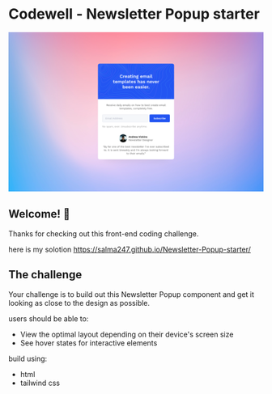 # Codewell - Newsletter Popup starter

![Design preview](./design/Newsie%20Newsletter%20-%20Desktop%20View.png)

## Welcome! 👋

Thanks for checking out this front-end coding challenge.

here is my solotion https://salma247.github.io/Newsletter-Popup-starter/


## The challenge

Your challenge is to build out this Newsletter Popup component and get it looking as close to the design as possible.

users should be able to:

- View the optimal layout depending on their device's screen size
- See hover states for interactive elements

build using:
- html
- tailwind css
